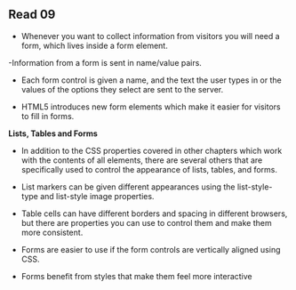## Read 09

- Whenever you want to collect information from
visitors you will need a form, which lives inside a form element.

-Information from a form is sent in name/value pairs.

- Each form control is given a name, and the text the
user types in or the values of the options they select
are sent to the server.

- HTML5 introduces new form elements which make it
easier for visitors to fill in forms.

**Lists, Tables and Forms**

- In addition to the CSS properties covered in other
chapters which work with the contents of all elements,
there are several others that are specifically used to
control the appearance of lists, tables, and forms.

- List markers can be given different appearances
using the list-style-type and list-style image
properties.

- Table cells can have different borders and spacing in
different browsers, but there are properties you can
use to control them and make them more consistent.

- Forms are easier to use if the form controls are
vertically aligned using CSS.

- Forms benefit from styles that make them feel more
interactive
